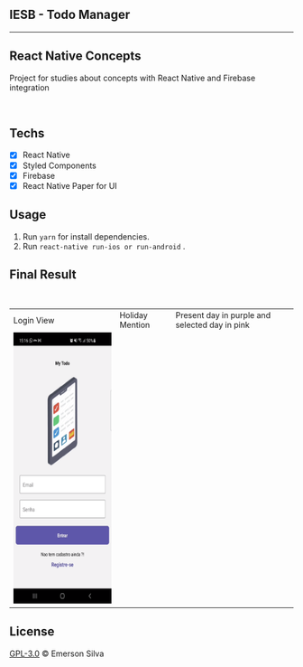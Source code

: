 ## IESB - Todo Manager

<hr>

## React Native Concepts

Project for studies about concepts with React Native and Firebase integration

<br />

## Techs

- [x] React Native
- [x] Styled Components
- [x] Firebase
- [x] React Native Paper for UI

## Usage

1. Run `yarn` for install dependencies.<br />
1. Run `react-native run-ios or run-android` .<br />

## Final Result

<br />

<table>
  <tr>
    <td>Login View</td>
     <td>Holiday Mention</td>
     <td>Present day in purple and selected day in pink</td>
  </tr>
  <tr>
    <td><img src="login.png" width=270 height=480></td>

[comment]: <> (    <td><img src="screenshots/Screenshot_1582745125.png" width=270 height=480></td>)

[comment]: <> (    <td><img src="screenshots/Screenshot_1582745139.png" width=270 height=480></td>)
  </tr>
 </table>



## License

[GPL-3.0](emersonjds@fsf.com) © Emerson Silva
